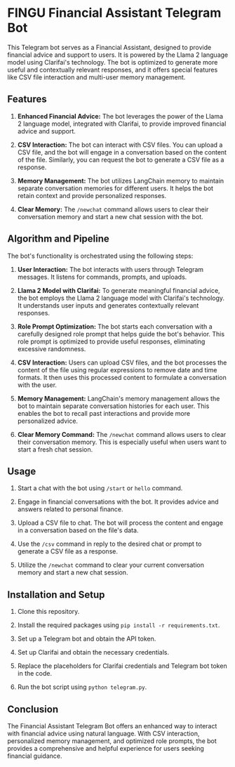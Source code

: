 # FINGU Financial Assistant Telegram Bot

This Telegram bot serves as a Financial Assistant, designed to provide financial advice and support to users. It is powered by the Llama 2 language model using Clarifai's technology. The bot is optimized to generate more useful and contextually relevant responses, and it offers special features like CSV file interaction and multi-user memory management.

## Features

1. **Enhanced Financial Advice:** The bot leverages the power of the Llama 2 language model, integrated with Clarifai, to provide improved financial advice and support.

2. **CSV Interaction:** The bot can interact with CSV files. You can upload a CSV file, and the bot will engage in a conversation based on the content of the file. Similarly, you can request the bot to generate a CSV file as a response.

3. **Memory Management:** The bot utilizes LangChain memory to maintain separate conversation memories for different users. It helps the bot retain context and provide personalized responses.

4. **Clear Memory:** The `/newchat` command allows users to clear their conversation memory and start a new chat session with the bot.

## Algorithm and Pipeline

The bot's functionality is orchestrated using the following steps:

1. **User Interaction:** The bot interacts with users through Telegram messages. It listens for commands, prompts, and uploads.

2. **Llama 2 Model with Clarifai:** To generate meaningful financial advice, the bot employs the Llama 2 language model with Clarifai's technology. It understands user inputs and generates contextually relevant responses.

3. **Role Prompt Optimization:** The bot starts each conversation with a carefully designed role prompt that helps guide the bot's behavior. This role prompt is optimized to provide useful responses, eliminating excessive randomness.

4. **CSV Interaction:** Users can upload CSV files, and the bot processes the content of the file using regular expressions to remove date and time formats. It then uses this processed content to formulate a conversation with the user.

5. **Memory Management:** LangChain's memory management allows the bot to maintain separate conversation histories for each user. This enables the bot to recall past interactions and provide more personalized advice.

6. **Clear Memory Command:** The `/newchat` command allows users to clear their conversation memory. This is especially useful when users want to start a fresh chat session.

## Usage

1. Start a chat with the bot using `/start` or `hello` command.

2. Engage in financial conversations with the bot. It provides advice and answers related to personal finance.

3. Upload a CSV file to chat. The bot will process the content and engage in a conversation based on the file's data.

4. Use the `/csv` command in reply to the desired chat or prompt to generate a CSV file as a response.

5. Utilize the `/newchat` command to clear your current conversation memory and start a new chat session.

## Installation and Setup

1. Clone this repository.

2. Install the required packages using `pip install -r requirements.txt`.

3. Set up a Telegram bot and obtain the API token.

4. Set up Clarifai and obtain the necessary credentials.

5. Replace the placeholders for Clarifai credentials and Telegram bot token in the code.

6. Run the bot script using `python telegram.py`.

## Conclusion

The Financial Assistant Telegram Bot offers an enhanced way to interact with financial advice using natural language. With CSV interaction, personalized memory management, and optimized role prompts, the bot provides a comprehensive and helpful experience for users seeking financial guidance.
